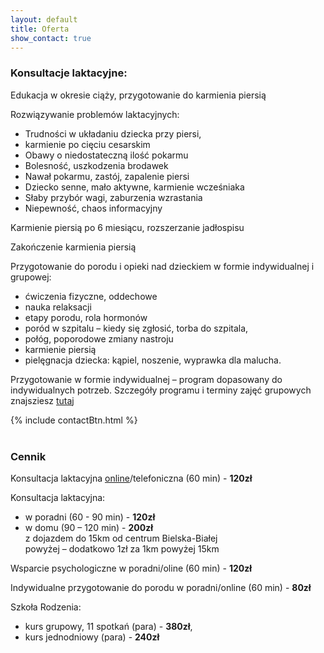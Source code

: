 ```yaml
---
layout: default
title: Oferta
show_contact: true
---
```

### Konsultacje laktacyjne:

Edukacja w okresie ciąży, przygotowanie do karmienia piersią

Rozwiązywanie problemów laktacyjnych:

- Trudności w układaniu dziecka przy piersi, 
- karmienie po cięciu cesarskim 
- Obawy o niedostateczną ilość pokarmu
- Bolesność, uszkodzenia brodawek
- Nawał pokarmu, zastój, zapalenie piersi 
- Dziecko senne, mało aktywne, karmienie wcześniaka
- Słaby przybór wagi, zaburzenia wzrastania
- Niepewność, chaos informacyjny

Karmienie piersią po 6 miesiącu, rozszerzanie jadłospisu

Zakończenie karmienia piersią

Przygotowanie do porodu i opieki  nad dzieckiem w formie indywidualnej i grupowej: 
- ćwiczenia fizyczne, oddechowe
- nauka relaksacji
- etapy porodu, rola hormonów
- poród w szpitalu – kiedy się zgłosić, torba do szpitala,
- połóg, poporodowe zmiany nastroju
- karmienie piersią
- pielęgnacja dziecka: kąpiel, noszenie, wyprawka dla malucha. 

Przygotowanie w formie indywidualnej – program dopasowany do indywidualnych potrzeb. 
Szczegóły programu i terminy zajęć grupowych znajsziesz [tutaj](https://www.szkolarodzenia.bielsko.eu/szkola_rodzenia_bialko_biala.html)

{% include contactBtn.html %}
<br>
<br>

### Cennik

Konsultacja laktacyjna [online](/porady/2020/03/24/konsultacja-laktacyjna-online/)/telefoniczna (60 min) - **120zł**

Konsultacja laktacyjna:
- w poradni (60 - 90 min) - **120zł**
- w domu (90 – 120 min) - **200zł** <br> 
z dojazdem do 15km od centrum Bielska-Białej<br>
powyżej – dodatkowo 1zł za 1km powyżej 15km

Wsparcie psychologiczne w poradni/oline (60 min) - **120zł**

Indywidualne przygotowanie do porodu w poradni/online (60 min) - **80zł**

Szkoła Rodzenia:<br>
- kurs grupowy, 11 spotkań (para) - **380zł**, 
- kurs jednodniowy (para) - **240zł**
